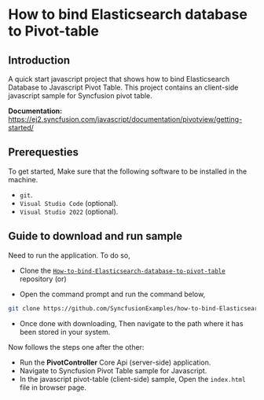 # How to bind Elasticsearch database to Pivot-table

## Introduction

A quick start javascript project that shows how to bind Elasticsearch Database to Javascript Pivot Table. This project contains an client-side javascript sample for Syncfusion pivot table.

**Documentation:** https://ej2.syncfusion.com/javascript/documentation/pivotview/getting-started/

## Prerequesties

To get started, Make sure that the following software to be installed in the machine.

* `git`.
* `Visual Studio Code` (optional).
* `Visual Studio 2022` (optional).

## Guide to download and run sample

Need to run the application. To do so,

* Clone the [`How-to-bind-Elasticsearch-database-to-pivot-table`](https://github.com/SyncfusionExamples/how-to-bind-Elasticsearch-database-to-pivot-table) repository (or)

* Open the command prompt and run the command below,

```sh
git clone https://github.com/SyncfusionExamples/how-to-bind-Elasticsearch-database-to-pivot-table.git
```

* Once done with downloading, Then navigate to the path where it has been stored in your system.

Now follows the steps one after the other:

* Run the **PivotController** Core Api (server-side) application.
* Navigate to Syncfusion Pivot Table sample for Javascript.
* In the javascript pivot-table (client-side) sample, Open the `index.html` file in browser page.
